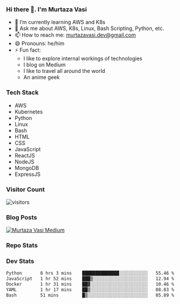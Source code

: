 ### Hi there 👋. I'm Murtaza Vasi

- 🌱 I’m currently learning AWS and K8s
- 💬 Ask me about AWS, K8s, Linux, Bash Scripting, Python, etc.
- 📫 How to reach me: murtazavasi.dev@gmail.com
- 😄 Pronouns: he/him
- ⚡ Fun fact:
  - I like to explore internal workings of technologies
  - I blog on Medium
  - I like to travel all around the world
  - An anime geek

### Tech Stack

- AWS
- Kubernetes
- Python
- Linux
- Bash
- HTML
- CSS
- JavaScript
- ReactJS
- NodeJS
- MongoDB
- ExpressJS

### Visitor Count

![visitors](https://visitor-badge.glitch.me/badge?page_id=murtazavasi.visitor-badge&left_color=green&right_color=red)

### Blog Posts

[![Murtaza Vasi Medium](https://github-readme-medium.vercel.app/?username=murtazavasi.dev&limit=3)](https://medium.com/@murtazavasi.dev)

### Repo Stats

### Dev Stats

<!--START_SECTION:waka-->

```txt
Python       8 hrs 3 mins    ██████████████░░░░░░░░░░░   55.46 %
JavaScript   1 hr 52 mins    ███▒░░░░░░░░░░░░░░░░░░░░░   12.94 %
Docker       1 hr 31 mins    ██▓░░░░░░░░░░░░░░░░░░░░░░   10.46 %
YAML         1 hr 17 mins    ██▒░░░░░░░░░░░░░░░░░░░░░░   08.83 %
Bash         51 mins         █▒░░░░░░░░░░░░░░░░░░░░░░░   05.89 %
```

<!--END_SECTION:waka-->
